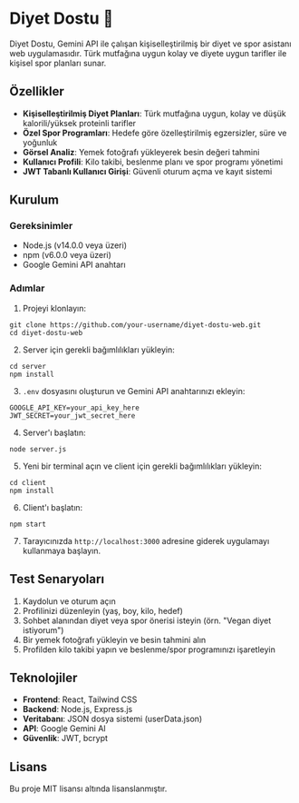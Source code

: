 # Diyet Dostu 🥗

Diyet Dostu, Gemini API ile çalışan kişiselleştirilmiş bir diyet ve spor asistanı web uygulamasıdır. Türk mutfağına uygun kolay ve diyete uygun tarifler ile kişisel spor planları sunar.

## Özellikler

- **Kişiselleştirilmiş Diyet Planları**: Türk mutfağına uygun, kolay ve düşük kalorili/yüksek proteinli tarifler
- **Özel Spor Programları**: Hedefe göre özelleştirilmiş egzersizler, süre ve yoğunluk
- **Görsel Analiz**: Yemek fotoğrafı yükleyerek besin değeri tahmini
- **Kullanıcı Profili**: Kilo takibi, beslenme planı ve spor programı yönetimi
- **JWT Tabanlı Kullanıcı Girişi**: Güvenli oturum açma ve kayıt sistemi

## Kurulum

### Gereksinimler

- Node.js (v14.0.0 veya üzeri)
- npm (v6.0.0 veya üzeri)
- Google Gemini API anahtarı

### Adımlar

1. Projeyi klonlayın:
```
git clone https://github.com/your-username/diyet-dostu-web.git
cd diyet-dostu-web
```

2. Server için gerekli bağımlılıkları yükleyin:
```
cd server
npm install
```

3. `.env` dosyasını oluşturun ve Gemini API anahtarınızı ekleyin:
```
GOOGLE_API_KEY=your_api_key_here
JWT_SECRET=your_jwt_secret_here
```

4. Server'ı başlatın:
```
node server.js
```

5. Yeni bir terminal açın ve client için gerekli bağımlılıkları yükleyin:
```
cd client
npm install
```

6. Client'ı başlatın:
```
npm start
```

7. Tarayıcınızda `http://localhost:3000` adresine giderek uygulamayı kullanmaya başlayın.

## Test Senaryoları

1. Kaydolun ve oturum açın
2. Profilinizi düzenleyin (yaş, boy, kilo, hedef)
3. Sohbet alanından diyet veya spor önerisi isteyin (örn. "Vegan diyet istiyorum")
4. Bir yemek fotoğrafı yükleyin ve besin tahmini alın
5. Profilden kilo takibi yapın ve beslenme/spor programınızı işaretleyin

## Teknolojiler

- **Frontend**: React, Tailwind CSS
- **Backend**: Node.js, Express.js
- **Veritabanı**: JSON dosya sistemi (userData.json)
- **API**: Google Gemini AI
- **Güvenlik**: JWT, bcrypt

## Lisans

Bu proje MIT lisansı altında lisanslanmıştır. 
